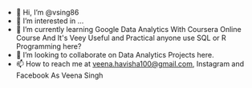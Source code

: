- 👋 Hi, I’m @vsing86
- 👀 I’m interested in ...
- 🌱 I’m currently learning Google Data Analytics With Coursera Online Course And It's Veey Useful and Practical anyone use SQL or R Programming here?
- 💞️ I’m looking to collaborate on Data Analytics Projects here.
- 📫 How to reach me at veena.havisha100@gmail.com, Instagram and Facebook As Veena Singh

<!---
vsing86/vsing86 is a ✨ special ✨ repository because its `README.md` (this file) appears on your GitHub profile.
You can click the Preview link to take a look at your changes.
--->
